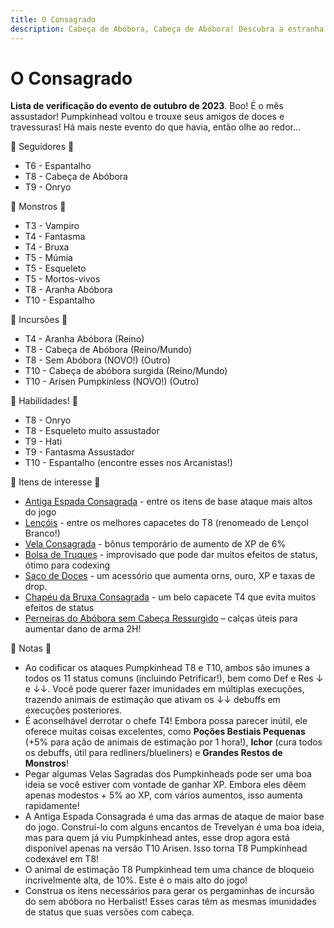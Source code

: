 ```yaml
---
title: O Consagrado
description: Cabeça de Abóbora, Cabeça de Abóbora! Descubra a estranha história desta época com uma caça ao tesouro guiada por Feralia.
---
```


# O Consagrado

**Lista de verificação do evento de outubro de 2023**.
Boo! É o mês assustador! Pumpkinhead voltou e trouxe seus amigos de doces e travessuras! Há mais neste evento do que havia, então olhe ao redor...


💭 Seguidores 💭

- T6 - Espantalho
- T8 - Cabeça de Abóbora
- T9 - Onryo

💭 Monstros 💭

- T3 - Vampiro
- T4 - Fantasma
- T4 - Bruxa
- T5 - Múmia
- T5 - Esqueleto
- T5 - Mortos-vivos
- T8 - Aranha Abóbora
- T10 - Espantalho

💭 Incursões 💭

- T4 - Aranha Abóbora (Reino)
- T8 - Cabeça de Abóbora (Reino/Mundo)
- T8 - Sem Abóbora (NOVO!) (Outro)
- T10 - Cabeça de abóbora surgida (Reino/Mundo)
- T10 - Arisen Pumpkinless (NOVO!) (Outro)

💭 Habilidades! 💭 

- T8 - Onryo
- T8 - Esqueleto muito assustador
- T9 - Hati
- T9 - Fantasma Assustador
- T10 - Espantalho
(encontre esses nos Arcanistas!)

💭 Itens de interesse 💭
- [Antiga Espada Consagrada](https://playorna.com/codex/items/old-hallowed-blade/?lang=pt-br) - entre os itens de base ataque mais altos do jogo
- [Lençóis](https://playorna.com/codex/items/bedsheet/?lang=pt-br) - entre os melhores capacetes do T8 (renomeado de Lençol Branco!)
- [Vela Consagrada](https://playorna.com/codex/items/hallowed-candle/?lang=pt-br) - bônus temporário de aumento de XP de 6%
- [Bolsa de Truques](https://playorna.com/codex/items/bag-of-tricks/?lang=pt-br) - improvisado que pode dar muitos efeitos de status, ótimo para codexing
- [Saco de Doces](https://playorna.com/codex/items/bag-of-treats/?lang=pt-br) - um acessório que aumenta orns, ouro, XP e taxas de drop.
- [Chapéu da Bruxa Consagrada](https://playorna.com/codex/items/hallowed-witchs-hat/?lang=pt-br) - um belo capacete T4 que evita muitos efeitos de status
- [Perneiras do Abóbora sem Cabeça Ressurgido](https://playorna.com/codex/items/arisen-pumpkinless-leggings/?lang=pt-br) – calças úteis para aumentar dano de arma 2H!

📘 Notas 📘

- Ao codificar os ataques Pumpkinhead T8 e T10, ambos são imunes a todos os 11 status comuns (incluindo Petrificar!), bem como Def e Res ↓ e ↓↓. Você pode querer fazer imunidades em múltiplas execuções, trazendo animais de estimação que ativam os ↓↓ debuffs em execuções posteriores.
- É aconselhável derrotar o chefe T4! Embora possa parecer inútil, ele oferece muitas coisas excelentes, como **Poções Bestiais Pequenas** (+5% para ação de animais de estimação por 1 hora!), **Ichor** (cura todos os debuffs, útil para redliners/blueliners) e **Grandes Restos de Monstros**!
- Pegar algumas Velas Sagradas dos Pumpkinheads pode ser uma boa ideia se você estiver com vontade de ganhar XP. Embora eles dêem apenas modestos + 5% ao XP, com vários aumentos, isso aumenta rapidamente!
- A Antiga Espada Consagrada é uma das armas de ataque de maior base do jogo. Construí-lo com alguns encantos de Trevelyan é uma boa ideia, mas para quem já viu Pumpkinhead antes, esse drop agora está disponível apenas na versão T10 Arisen. Isso torna T8 Pumpkinhead codexável em T8!
- O animal de estimação T8 Pumpkinhead tem uma chance de bloqueio incrivelmente alta, de 10%. Este é o mais alto do jogo!
- Construa os itens necessários para gerar os pergaminhas de incursão do sem abóbora no Herbalist! Esses caras têm as mesmas imunidades de status que suas versões com cabeça.

